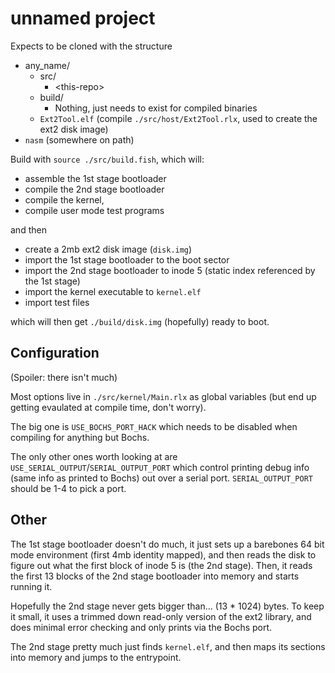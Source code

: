 # unnamed project

Expects to be cloned with the structure
* any_name/
    * src/
        * \<this-repo\>
    * build/
        * Nothing, just needs to exist for compiled binaries
    * `Ext2Tool.elf` (compile `./src/host/Ext2Tool.rlx`, used to create the ext2 disk image)
* `nasm` (somewhere on path)

Build with `source ./src/build.fish`, which will:

* assemble the 1st stage bootloader
* compile the 2nd stage bootloader
* compile the kernel,
* compile user mode test programs

and then

* create a 2mb ext2 disk image (`disk.img`)
* import the 1st stage bootloader to the boot sector
* import the 2nd stage bootloader to inode 5 (static index referenced by the 1st stage)
* import the kernel executable to `kernel.elf`
* import test files

which will then get `./build/disk.img` (hopefully) ready to boot.

## Configuration

(Spoiler: there isn't much)

Most options live in `./src/kernel/Main.rlx` as global variables (but end up getting evaulated at compile time, don't worry). 

The big one is `USE_BOCHS_PORT_HACK` which needs to be disabled when compiling for anything but Bochs.

The only other ones worth looking at are `USE_SERIAL_OUTPUT`/`SERIAL_OUTPUT_PORT` which control printing debug info (same info as printed to Bochs) out over a serial port. `SERIAL_OUTPUT_PORT` should be 1-4 to pick a port.

## Other

The 1st stage bootloader doesn't do much, it just sets up a barebones 64 bit mode environment (first 4mb identity mapped), and then reads the disk to figure out what the first block of inode 5 is (the 2nd stage). Then, it reads the first 13 blocks of the 2nd stage bootloader into memory and starts running it.

Hopefully the 2nd stage never gets bigger than... (13 * 1024) bytes. To keep it small, it uses a trimmed down read-only version of the ext2 library, and does minimal error checking and only prints via the Bochs port.

The 2nd stage pretty much just finds `kernel.elf`, and then maps its sections into memory and jumps to the entrypoint.